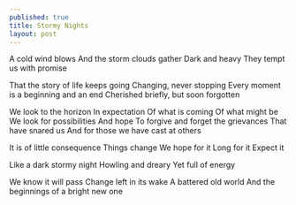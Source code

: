 ```yaml
---
published: true
title: Stormy Nights
layout: post
---
```

A cold wind blows
And the storm clouds gather
Dark and heavy
They tempt us with promise
 
That the story of life keeps going
Changing, never stopping
Every moment is a beginning and an end
Cherished briefly, but soon forgotten
 
We look to the horizon
In expectation 
Of what is coming
Of what might be
We look for possibilities
And hope
To forgive and forget the grievances
That have snared us
And for those we have cast at others

It is of little consequence
Things change
We hope for it
Long for it
Expect it

Like a dark stormy night
Howling and dreary
Yet full of energy

We know it will pass
Change left in its wake
A battered old world
And the beginnings of a bright new one